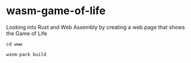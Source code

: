 # wasm-game-of-life
Looking into Rust and Web Assembly by creating a web page that shows the Game of Life

`cd www`

`wasm-pack build`
